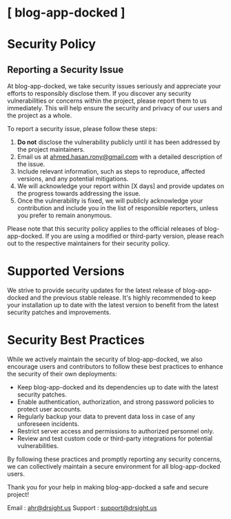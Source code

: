 # [ blog-app-docked ]

# Security Policy

## Reporting a Security Issue

At blog-app-docked, we take security issues seriously and appreciate your efforts to responsibly disclose them. If you discover any security vulnerabilities or concerns within the project, please report them to us immediately. This will help ensure the security and privacy of our users and the project as a whole.

To report a security issue, please follow these steps:

1. **Do not** disclose the vulnerability publicly until it has been addressed by the project maintainers.
2. Email us at [ahmed.hasan.rony@gmail.com](mailto:ahmed.hasan.rony@gmail.com) with a detailed description of the issue.
3. Include relevant information, such as steps to reproduce, affected versions, and any potential mitigations.
4. We will acknowledge your report within [X days] and provide updates on the progress towards addressing the issue.
5. Once the vulnerability is fixed, we will publicly acknowledge your contribution and include you in the list of responsible reporters, unless you prefer to remain anonymous.

Please note that this security policy applies to the official releases of blog-app-docked. If you are using a modified or third-party version, please reach out to the respective maintainers for their security policy.

# Supported Versions

We strive to provide security updates for the latest release of blog-app-docked and the previous stable release. It's highly recommended to keep your installation up to date with the latest version to benefit from the latest security patches and improvements.

# Security Best Practices

While we actively maintain the security of blog-app-docked, we also encourage users and contributors to follow these best practices to enhance the security of their own deployments:

- Keep blog-app-docked and its dependencies up to date with the latest security patches.
- Enable authentication, authorization, and strong password policies to protect user accounts.
- Regularly backup your data to prevent data loss in case of any unforeseen incidents.
- Restrict server access and permissions to authorized personnel only.
- Review and test custom code or third-party integrations for potential vulnerabilities.

By following these practices and promptly reporting any security concerns, we can collectively maintain a secure environment for all blog-app-docked users.

Thank you for your help in making blog-app-docked a safe and secure project!

Email : [ahr@drsight.us](mailto:ahr@drsight.us)
Support : [support@drsight.us](mailto:support@drsight.us)


